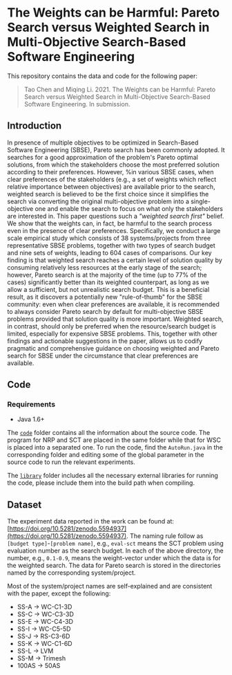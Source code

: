 # The Weights can be Harmful: Pareto Search versus Weighted Search in Multi-Objective Search-Based Software Engineering

This repository contains the data and code for the following paper:

> Tao Chen and Miqing Li. 2021. The Weights can be Harmful: Pareto Search versus Weighted Search in Multi-Objective Search-Based Software Engineering. In submission.

## Introduction

In presence of multiple objectives to be optimized in Search-Based Software Engineering (SBSE), Pareto search has been commonly adopted. It searches for a good approximation of the problem's Pareto optimal solutions, from which the stakeholders choose the most preferred solution according to their preferences. However, %in various SBSE cases, when clear preferences of the stakeholders (e.g., a set of weights which reflect relative importance between objectives) are available prior to the search, weighted search is believed to be the first choice since it simplifies the search via converting the original multi-objective problem into a single-objective one and enable the search to focus on what only the stakeholders are interested in. This paper questions such a *"weighted search first"* belief. We show that the weights can, in fact, be harmful to the search process even in the presence of clear preferences. Specifically, we conduct a large scale empirical study which consists of 38 systems/projects from three representative SBSE problems, together with two types of search budget and nine sets of weights, leading to 604 cases of comparisons. Our key finding is that weighted search reaches a certain level of solution quality by consuming relatively less resources at the early stage of the search; however, Pareto search is at the majority of the time (up to 77% of the cases) significantly better than its weighted counterpart, as long as we allow a sufficient, but not unrealistic search budget. This is a beneficial result, as it discovers a potentially new "rule-of-thumb" for the SBSE community: even when clear preferences are available, it is recommended to always consider Pareto search by default for multi-objective SBSE problems provided that solution quality is more important. Weighted search, in contrast, should only be preferred when the resource/search budget is limited, especially for expensive SBSE problems. This, together with other findings and actionable suggestions in the paper, allows us to codify pragmatic and comprehensive guidance on choosing weighted and Pareto search for SBSE under the circumstance that clear preferences are available.

## Code


### Requirements

* Java 1.6+

The [`code`](https://github.com/ideas-labo/pareto-vs-weight-for-sbse/tree/main/code) folder contains all the information about the source code. The program for NRP and SCT are placed in the same folder while that for WSC is placed into a separated one. To run the code, find the `AutoRun.java` in the corresponding folder and editing some of the global parameter in the source code to run the relevant experiments.

The [`library`](https://github.com/ideas-labo/pareto-vs-weight-for-sbse/tree/main/library) folder includes all the necessary external libraries for running the code, please include them into the build path when compiling. 

## Dataset

The experiment data reported in the work can be found at: [https://doi.org/10.5281/zenodo.5594937](https://doi.org/10.5281/zenodo.5594937). The naming rule follow as `[budget type]`-`[problem name]`, e.g., `eval-sct` means the SCT problem using evaluation number as the search budget. In each of the above directory, the number, e.g., `0.1-0.9`, means the weight-vector under which the data is for the weighted search. The data for Pareto search is stored in the directories named by the corresponding system/project. 

Most of the system/project names are self-explained and are consistent with the paper, except the following:


* SS-A -> WC-C1-3D
* SS-C -> WC-C3-3D
* SS-E -> WC-C4-3D
* SS-I -> WC-C5-5D
* SS-J -> RS-C3-6D
* SS-K -> WC-C1-6D
* SS-L -> LVM
* SS-M -> Trimesh
* 100AS -> 50AS

